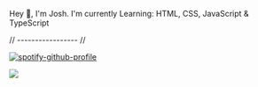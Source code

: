 Hey 👋, I'm Josh. I'm currently Learning: HTML, CSS, JavaScript & TypeScript

// ----------------- //

[![spotify-github-profile](https://spotify-github-profile.vercel.app/api/view?uid=6tvbnbu8qq4eggs9koed1o732&cover_image=true&theme=novatorem&bar_color=53b14f&bar_color_cover=true)](https://github.com/kittinan/spotify-github-profile)

<p align="left">
<img src="https://discord.c99.nl/widget/theme-1/764888169047916636.png">
</p>

